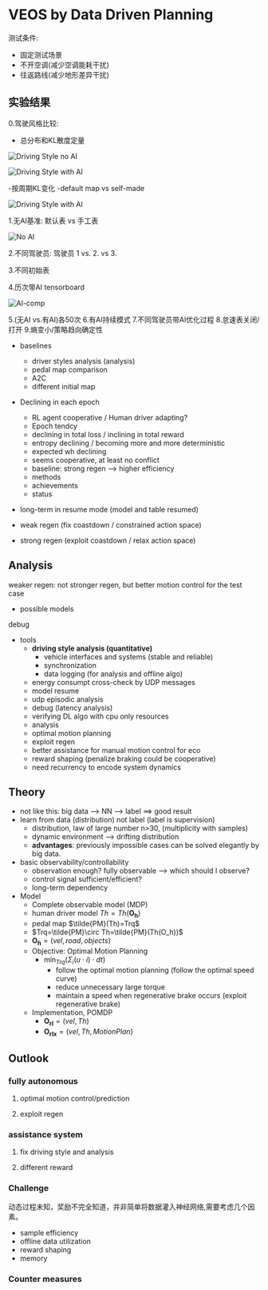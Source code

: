 <!-- pandoc veos-report-2021-08.md --pdf-engine=xelatex -o veos-report-2021.08.pdf -V mainfont='Noto Sans CJK SC' -->
<!-- mainfont='Source Han Sans SC' -->
<!-- mainfont='Noto Serif CJK SC' -->
 <!-- pandoc veos-report-2021-08.md --pdf-engine=xelatex -o veos-report-2021.08.docx -V mainfont='Source Han Sans SC'  -->
# VEOS by Data Driven Planning


测试条件:

- 固定测试场景
- 不开空调(减少空调能耗干扰)
- 往返路线(减少地形差异干扰)

## 实验结果

0.驾驶风格比较:
  - 总分布和KL散度定量

![Driving Style no AI](veos-report-image/no-ai-driving-style.png)

![Driving Style with AI](veos-report-image/ai-driving-style.png)

 -按周期KL变化
 -default map vs self-made

![Driving Style with AI](veos-report-image/defaultSelfmade_Comp.png)

1.无AI基准: 默认表 vs 手工表

![No AI](veos-report-image/NO-AC.png)

2.不同驾驶员: 驾驶员 1 vs. 2. vs 3.

3.不同初始表

4.历次带AI tensorboard

![AI-comp](veos-report-image/AI-comp.png)

5.(无AI vs.有AI)各50次
6.有AI持续模式
7.不同驾驶员带AI优化过程
8.怠速表关闭/打开
9.熵变小/策略趋向确定性


- baselines
  - driver styles analysis (analysis)
  - pedal map comparison
  - A2C
  - different initial map

- Declining in each epoch
  - RL agent cooperative / Human driver adapting?
  - Epoch tendcy
  - declining in total loss / inclining in total reward
  - entropy declining / becoming more and more deterministic
  - expected wh declining
  - seems cooperative, at least no conflict
  - baseline: strong regen --> higher efficiency
  - methods
  - achievements
  - status
- long-term in resume mode (model and table resumed)

- weak regen (fix coastdown / constrained action space)

- strong regen (exploit coastdown / relax action space)

## Analysis

weaker regen:  not stronger regen, but better motion control for the test case

- possible models

debug

- tools
  - **driving style analysis (quantitative)**
    - vehicle interfaces and systems (stable and reliable)
    - synchronization
    - data logging (for analysis and offline algo)
  - energy consumpt cross-check by UDP messages
  - model resume
  - udp episodic analysis
  - debug (latency analysis)
  - verifying DL algo with cpu only resources
  - analysis
  - optimal motion planning
  - exploit regen
  - better assistance for manual motion control for eco 
  - reward shaping (penalize braking could be cooperative)
  - need recurrency to encode system dynamics

## Theory

- not like this: big data --> NN --> label ==> good result
- learn from data (distribution) not label (label is supervision)
  - distribution, law of large number n>30, (multiplicity with samples)
  - dynamic environment --> drifting distribution
  - **advantages**: previously impossible cases can be solved elegantly by big data.
- basic observability/controllability
  - observation enough? fully observable --> which should I observe?
  - control signal sufficient/efficient? 
  - long-term dependency
- Model
  - Complete observable model (MDP)
  - human driver model $Th=Th(\mathbf{O_h})$
  - pedal map $\tilde{PM}(Th)=Trq$
  - $Trq=\tilde{PM}\circ Th=\tilde{PM}(Th(O_h))$
  - $\mathbf{O_h}=(vel, road, objects)$
  - Objective: Optimal Motion Planning 
    - $\min_{Trq}(\Sigma_{i}(u\cdot i)\cdot dt)$
      - follow the optimal motion planning (follow the optimal speed curve) 
      - reduce unnecessary large torque
      - maintain a speed when regenerative brake occurs (exploit regenerative brake)
  - Implementation, POMDP
    - $\mathbf{O_{rl}}=(vel, Th)$
    - $\mathbf{O_{rlx}}=(vel, Th, MotionPlan)$

## Outlook

### fully autonomous

1. optimal motion control/prediction

2. exploit regen

### assistance system

1. fix driving style and analysis

2. different reward

### Challenge

动态过程未知，奖励不完全知道，并非简单将数据灌入神经网络,需要考虑几个因素。

- sample efficiency 
- offline data utilization
- reward shaping
- memory

### Counter measures

